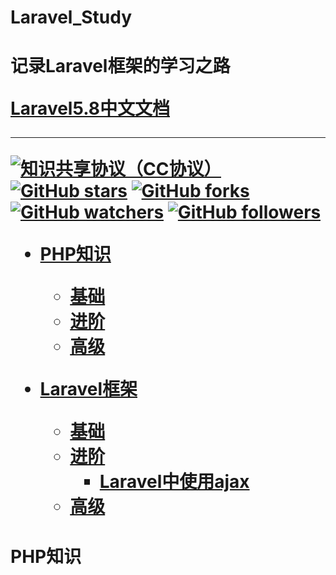 <h1>Laravel_Study<h1>
  
记录Laravel框架的学习之路 

[Laravel5.8中文文档](https://learnku.com/docs/laravel/5.8)

-----------

[![知识共享协议（CC协议）](https://img.shields.io/badge/License-Creative%20Commons-DC3D24.svg)](https://creativecommons.org/licenses/by-nc-sa/4.0/deed.zh)
[![GitHub stars](https://img.shields.io/github/stars/xingshaocheng/architect-awesome.svg?style=flat&label=Star)](https://github.com/Shuukoukou/Laravel_Study/watchers)
[![GitHub forks](https://img.shields.io/github/forks/xingshaocheng/architect-awesome.svg?style=flat&label=Fork)](https://github.com/xingshaocheng/architect-awesome/fork)
[![GitHub watchers](https://img.shields.io/github/watchers/xingshaocheng/architect-awesome.svg?style=flat&label=Watch)](https://github.com/xingshaocheng/architect-awesome/watchers)
[![GitHub followers](https://img.shields.io/github/followers/xingshaocheng.svg?label=%E5%85%B3%E6%B3%A8)](https://github.com/xingshaocheng)


* [PHP知识](https://github.com/Shuukoukou/Laravel_Study/blob/master/README.md#php%E5%9F%BA%E7%A1%80%E7%9F%A5%E8%AF%86)
	* [基础](https://github.com/xingshaocheng/architect-awesome/blob/master/README.md#队列)
	* [进阶](https://github.com/xingshaocheng/architect-awesome/blob/master/README.md#队列)
	* [高级](https://github.com/xingshaocheng/architect-awesome/blob/master/README.md#队列)
	
* [Laravel框架](https://github.com/xingshaocheng/architect-awesome/blob/master/README.md#数据结构)
	* [基础](https://github.com/xingshaocheng/architect-awesome/blob/master/README.md#队列)
	* [进阶](https://github.com/xingshaocheng/architect-awesome/blob/master/README.md#队列)
		* [Laravel中使用ajax](https://github.com/Shuukoukou/Laravel_Study/blob/master/Laravel%E4%B8%AD%E4%BD%BF%E7%94%A8ajax.md)
	* [高级](https://github.com/xingshaocheng/architect-awesome/blob/master/README.md#队列)



# PHP知识

